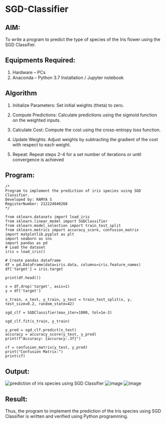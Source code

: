 # SGD-Classifier
## AIM:
To write a program to predict the type of species of the Iris flower using the SGD Classifier.

## Equipments Required:
1. Hardware – PCs
2. Anaconda – Python 3.7 Installation / Jupyter notebook

## Algorithm
 1. Initialize Parameters: Set initial weights (theta) to zero.
    
 2. Compute Predictions: Calculate predictions using the sigmoid function on the
 weighted inputs.
 
 3. Calculate Cost: Compute the cost using the cross-entropy loss function.
 
 4. Update Weights: Adjust weights by subtracting the gradient of the cost with
 respect to each weight.
 
 5. Repeat: Repeat steps 2–4 for a set number of iterations or until convergence is
 achieved

## Program:
```
/*
Program to implement the prediction of iris species using SGD Classifier.
Developed by: RAMYA S
RegisterNumber: 212224040268
*/

from sklearn.datasets import load_iris
from sklearn.linear_model import SGDClassifier
from sklearn.model_selection import train_test_split
from sklearn.metrics import accuracy_score, confusion_matrix
import matplotlib.pyplot as plt
import seaborn as sns
import pandas as pd
# Load the dataset
iris = load_iris()

# Create pandas dataframe
df = pd.DataFrame(data=iris.data, columns=iris.feature_names)
df['target'] = iris.target

print(df.head())

x = df.drop('target', axis=1)
y = df['target']

x_train, x_test, y_train, y_test = train_test_split(x, y, test_size=0.2, random_state=42)

sgd_clf = SGDClassifier(max_iter=1000, tol=1e-3)

sgd_clf.fit(x_train, y_train)

y_pred = sgd_clf.predict(x_test)
accuracy = accuracy_score(y_test, y_pred)
print(f"Accuracy: {accuracy:.3f}")

cf = confusion_matrix(y_test, y_pred)
print("Confusion Matrix:")
print(cf)

```

## Output:
![prediction of iris species using SGD Classifier](sam.png)
![image](https://github.com/user-attachments/assets/dcb52b71-63c1-4fed-b29a-5a59d1707b71)
![image](https://github.com/user-attachments/assets/c0084d45-e178-4dde-ac0c-9e400239c5c3)


## Result:
Thus, the program to implement the prediction of the Iris species using SGD Classifier is written and verified using Python programming.
